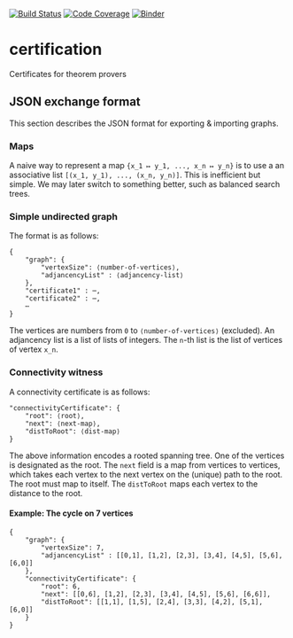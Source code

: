 [![Build Status](https://github.com/gap-packages/certification/workflows/CI/badge.svg?branch=main)](https://github.com/gap-packages/certification/actions?query=workflow%3ACI+branch%3Amain)
[![Code Coverage](https://codecov.io/github/gap-packages/certification/coverage.svg?branch=main&token=)](https://codecov.io/gh/gap-packages/certification)
[![Binder](https://mybinder.org/badge_logo.svg)](https://mybinder.org/v2/gh/gap-packages/certification/HEAD)

# certification
Certificates for theorem provers

## JSON exchange format

This section describes the JSON format for exporting & importing graphs.

### Maps

A naive way to represent a map `{x_1 ↦ y_1, ..., x_n ↦ y_n}` is to use a an associative list `[(x_1, y_1), ..., (x_n,
y_n)]`. This is inefficient but simple. We may later switch to something better, such as balanced search trees.

### Simple undirected graph

The format is as follows:
```
{
    "graph": {
        "vertexSize": ⟨number-of-vertices⟩,
        "adjancencyList" : ⟨adjancency-list⟩
    },
    "certificate1" : ⋯,
    "certificate2" : ⋯,
    ⋯
}
```
The vertices are numbers from `0` to `⟨number-of-vertices⟩` (excluded). An adjancency list is a list of lists of
integers. The `n`-th list is the list of vertices of vertex `x_n`.

### Connectivity witness

A connectivity certificate is as follows:
```
"connectivityCertificate": {
    "root": ⟨root⟩,
    "next": ⟨next-map⟩,
    "distToRoot": ⟨dist-map⟩
}
```
The above information encodes a rooted spanning tree. One of the vertices is designated as the root.
The `next` field is a map from vertices to vertices, which takes each vertex to the next vertex on the
(unique) path to the root. The root must map to itself. The `distToRoot` maps each vertex to the distance
to the root.


#### Example: The cycle on 7 vertices

```
{
    "graph": {
        "vertexSize": 7,
        "adjancencyList" : [[0,1], [1,2], [2,3], [3,4], [4,5], [5,6], [6,0]]
    },
    "connectivityCertificate": {
        "root": 6,
        "next": [[0,6], [1,2], [2,3], [3,4], [4,5], [5,6], [6,6]],
        "distToRoot": [[1,1], [1,5], [2,4], [3,3], [4,2], [5,1], [6,0]]
    }
}
```
